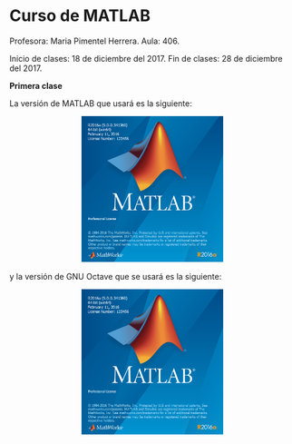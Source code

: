 # Curso de MATLAB #

Profesora: Maria Pimentel Herrera.
Aula: 406.

Inicio de clases: 18 de diciembre del 2017.
Fin de clases: 28 de diciembre del 2017.

**Primera clase**

La versión de MATLAB que usará es la siguiente:

<p align="center">
  <img src="https://github.com/carlosal1015/MATLAB/blob/master/images/logomatlab.png" width="250">
</p>

y la versión de GNU Octave que se usará es la siguiente:

<p align="center">
  <img src="https://github.com/carlosal1015/MATLAB/blob/master/images/logomatlab.png" width="250">
</p>
